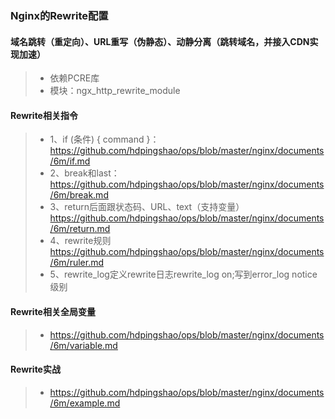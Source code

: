 ### Nginx的Rewrite配置

#### 域名跳转（重定向）、URL重写（伪静态）、动静分离（跳转域名，并接入CDN实现加速）

> * 依赖PCRE库
> * 模块：ngx_http_rewrite_module

#### Rewrite相关指令

> * 1、if (条件) { command }：
https://github.com/hdpingshao/ops/blob/master/nginx/documents/6m/if.md
> * 2、break和last：
https://github.com/hdpingshao/ops/blob/master/nginx/documents/6m/break.md
> * 3、return后面跟状态码、URL、text（支持变量）
https://github.com/hdpingshao/ops/blob/master/nginx/documents/6m/return.md
> * 4、rewrite规则
https://github.com/hdpingshao/ops/blob/master/nginx/documents/6m/ruler.md
> * 5、rewrite_log定义rewrite日志rewrite_log on;写到error_log notice级别

#### Rewrite相关全局变量

> * https://github.com/hdpingshao/ops/blob/master/nginx/documents/6m/variable.md

#### Rewrite实战

> * https://github.com/hdpingshao/ops/blob/master/nginx/documents/6m/example.md
